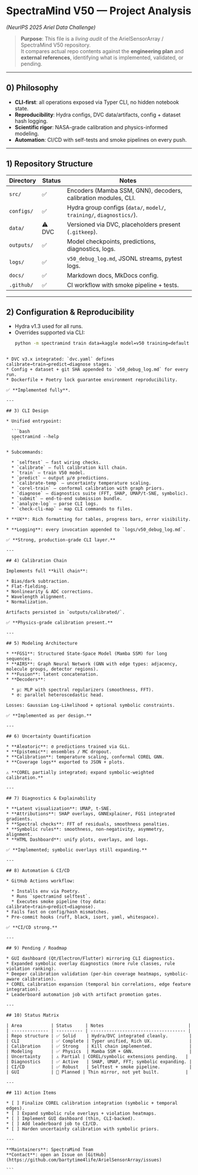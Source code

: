 # SpectraMind V50 — Project Analysis  
*(NeurIPS 2025 Ariel Data Challenge)*

> **Purpose**: This file is a *living audit* of the ArielSensorArray / SpectraMind V50 repository.  
> It compares actual repo contents against the **engineering plan** and **external references**, identifying what is implemented, validated, or pending.

---

## 0) Philosophy

- **CLI-first**: all operations exposed via Typer CLI, no hidden notebook state.  
- **Reproducibility**: Hydra configs, DVC data/artifacts, config + dataset hash logging.  
- **Scientific rigor**: NASA-grade calibration and physics-informed modeling.  
- **Automation**: CI/CD with self-tests and smoke pipelines on every push.  

---

## 1) Repository Structure

| Directory       | Status  | Notes                                                                 |
|-----------------|---------|-----------------------------------------------------------------------|
| `src/`          | ✅      | Encoders (Mamba SSM, GNN), decoders, calibration modules, CLI.        |
| `configs/`      | ✅      | Hydra group configs (`data/`, `model/`, `training/`, `diagnostics/`). |
| `data/`         | ⚠️ DVC  | Versioned via DVC, placeholders present (`.gitkeep`).                 |
| `outputs/`      | ✅      | Model checkpoints, predictions, diagnostics, logs.                    |
| `logs/`         | ✅      | `v50_debug_log.md`, JSONL streams, pytest logs.                       |
| `docs/`         | ✅      | Markdown docs, MkDocs config.                                         |
| `.github/`      | ✅      | CI workflow with smoke pipeline + tests.                              |

---

## 2) Configuration & Reproducibility

- Hydra v1.3 used for all runs.  
- Overrides supported via CLI:  
  ```bash
  python -m spectramind train data=kaggle model=v50 training=default
````

* DVC v3.x integrated: `dvc.yaml` defines calibrate→train→predict→diagnose stages.
* Config + dataset + git SHA appended to `v50_debug_log.md` for every run.
* Dockerfile + Poetry lock guarantee environment reproducibility.

✅ **Implemented fully**.

---

## 3) CLI Design

* Unified entrypoint:

  ```bash
  spectramind --help
  ```

* Subcommands:

  * `selftest` — fast wiring checks.
  * `calibrate` — full calibration kill chain.
  * `train` — train V50 model.
  * `predict` — output μ/σ predictions.
  * `calibrate-temp` — uncertainty temperature scaling.
  * `corel-train` — conformal calibration with graph priors.
  * `diagnose` — diagnostics suite (FFT, SHAP, UMAP/t-SNE, symbolic).
  * `submit` — end-to-end submission bundle.
  * `analyze-log` — parse CLI logs.
  * `check-cli-map` — map CLI commands to files.

* **UX**: Rich formatting for tables, progress bars, error visibility.

* **Logging**: every invocation appended to `logs/v50_debug_log.md`.

✅ **Strong, production-grade CLI layer.**

---

## 4) Calibration Chain

Implements full **kill chain**:

* Bias/dark subtraction.
* Flat-fielding.
* Nonlinearity & ADC corrections.
* Wavelength alignment.
* Normalization.

Artifacts persisted in `outputs/calibrated/`.

✅ **Physics-grade calibration present.**

---

## 5) Modeling Architecture

* **FGS1**: Structured State-Space Model (Mamba SSM) for long sequences.
* **AIRS**: Graph Neural Network (GNN with edge types: adjacency, molecule groups, detector regions).
* **Fusion**: latent concatenation.
* **Decoders**:

  * μ: MLP with spectral regularizers (smoothness, FFT).
  * σ: parallel heteroscedastic head.

Losses: Gaussian Log-Likelihood + optional symbolic constraints.

✅ **Implemented as per design.**

---

## 6) Uncertainty Quantification

* **Aleatoric**: σ predictions trained via GLL.
* **Epistemic**: ensembles / MC dropout.
* **Calibration**: temperature scaling, conformal COREL GNN.
* **Coverage logs** exported to JSON + plots.

⚠️ **COREL partially integrated; expand symbolic-weighted calibration.**

---

## 7) Diagnostics & Explainability

* **Latent visualization**: UMAP, t-SNE.
* **Attributions**: SHAP overlays, GNNExplainer, FGS1 integrated gradients.
* **Spectral checks**: FFT of residuals, smoothness penalties.
* **Symbolic rules**: smoothness, non-negativity, asymmetry, alignment.
* **HTML Dashboard**: unify plots, overlays, and logs.

✅ **Implemented; symbolic overlays still expanding.**

---

## 8) Automation & CI/CD

* GitHub Actions workflow:

  * Installs env via Poetry.
  * Runs `spectramind selftest`.
  * Executes smoke pipeline (toy data: calibrate→train→predict→diagnose).
* Fails fast on config/hash mismatches.
* Pre-commit hooks (ruff, black, isort, yaml, whitespace).

✅ **CI/CD strong.**

---

## 9) Pending / Roadmap

* GUI dashboard (Qt/Electron/Flutter) mirroring CLI diagnostics.
* Expanded symbolic overlay diagnostics (more rule classes, rule violation ranking).
* Deeper calibration validation (per-bin coverage heatmaps, symbolic-aware calibration).
* COREL calibration expansion (temporal bin correlations, edge feature integration).
* Leaderboard automation job with artifact promotion gates.

---

## 10) Status Matrix

| Area           | Status     | Notes                                |
| -------------- | ---------- | ------------------------------------ |
| Repo structure | ✅ Solid    | Hydra/DVC integrated cleanly.        |
| CLI            | ✅ Complete | Typer unified, Rich UX.              |
| Calibration    | ✅ Strong   | Kill chain implemented.              |
| Modeling       | ✅ Physics  | Mamba SSM + GNN.                     |
| Uncertainty    | ⚠️ Partial | COREL/symbolic extensions pending.   |
| Diagnostics    | ✅ Active   | SHAP, UMAP, FFT; symbolic expanding. |
| CI/CD          | ✅ Robust   | Selftest + smoke pipeline.           |
| GUI            | 🚧 Planned | Thin mirror, not yet built.          |

---

## 11) Action Items

* [ ] Finalize COREL calibration integration (symbolic + temporal edges).
* [ ] Expand symbolic rule overlays + violation heatmaps.
* [ ] Implement GUI dashboard (thin, CLI-backed).
* [ ] Add leaderboard job to CI/CD.
* [ ] Harden uncertainty calibration with symbolic priors.

---

**Maintainers**: SpectraMind Team
**Contact**: open an Issue on [GitHub](https://github.com/bartytime4life/ArielSensorArray/issues)

```
